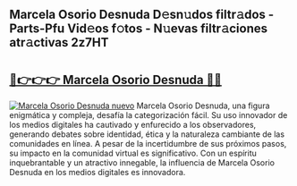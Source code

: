 ## Marcela Osorio Desnuda D𝚎sn𝚞dos filtr𝚊dos - Parts-Pfu Vid𝚎os f𝚘tos - N𝚞evas filtr𝚊ciones atr𝚊ctivas 2z7HT

# <h2><a href="http://mb9r7mm.tromn.icu/?c=Marcela+Osorio+Desnuda">🔗👉👉👉 Marcela Osorio Desnuda 🔗🔗</a></h2>

[![Marcela Osorio Desnuda nuevo](https://i.imgur.com/pEAQMta.gif)](http://mb9r7mm.tromn.icu/?c=Marcela+Osorio+Desnuda)
Marcela Osorio Desnuda, una figura enigmática y compleja, desafía la categorización fácil. Su uso innovador de los medios digitales ha cautivado y enfurecido a los observadores, generando debates sobre identidad, ética y la naturaleza cambiante de las comunidades en línea. A pesar de la incertidumbre de sus próximos pasos, su impacto en la comunidad virtual es significativo. Con un espíritu inquebrantable y un atractivo innegable, la influencia de Marcela Osorio Desnuda en los medios digitales es innovadora.

